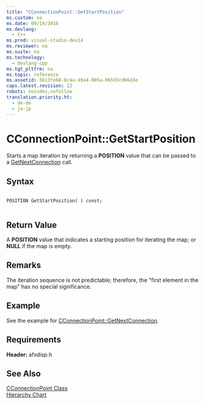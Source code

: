 ```yaml
---
title: "CConnectionPoint::GetStartPosition"
ms.custom: na
ms.date: 09/19/2016
ms.devlang: 
  - C++
ms.prod: visual-studio-dev14
ms.reviewer: na
ms.suite: na
ms.technology: 
  - devlang-cpp
ms.tgt_pltfrm: na
ms.topic: reference
ms.assetid: 5b13fe68-8c4a-49a4-805a-065d3cd66d3e
caps.latest.revision: 12
robots: noindex,nofollow
translation.priority.ht: 
  - de-de
  - ja-jp
---
```

# CConnectionPoint::GetStartPosition
Starts a map iteration by returning a **POSITION** value that can be passed to a [GetNextConnection](../vs140/CConnectionPoint--GetNextConnection.md) call.  
  
## Syntax  
  
```  
  
POSITION GetStartPosition( ) const;  
  
```  
  
## Return Value  
 A **POSITION** value that indicates a starting position for iterating the map; or **NULL** if the map is empty.  
  
## Remarks  
 The iteration sequence is not predictable; therefore, the "first element in the map" has no special significance.  
  
## Example  
 See the example for [CConnectionPoint::GetNextConnection](../vs140/CConnectionPoint--GetNextConnection.md).  
  
## Requirements  
 **Header:** afxdisp.h  
  
## See Also  
 [CConnectionPoint Class](../vs140/CConnectionPoint-Class.md)   
 [Hierarchy Chart](../vs140/Hierarchy-Chart.md)